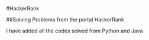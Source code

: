 #HackerRank

##Solving Problems from the portal HackerRank

I have added all the codes solved from Python and Java 
